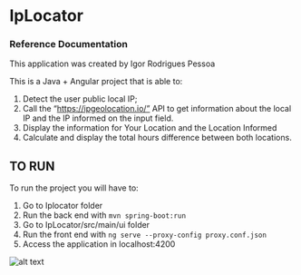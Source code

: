# IpLocator

### Reference Documentation

This application was created by Igor Rodrigues Pessoa

This is a Java + Angular project that is able to:

1. Detect the user public local IP;
2. Call the “https://ipgeolocation.io/” API to get information about the local IP and the IP informed on the input field.
3. Display the information for Your Location and the Location Informed
4. Calculate and display the total hours difference between both locations.

## TO RUN

To run the project you will have to:
1. Go to Iplocator folder
2. Run the back end with ```mvn spring-boot:run```
3. Go to IpLocator/src/main/ui folder
4. Run the front end with ```ng serve --proxy-config proxy.conf.json```
5. Access the application in localhost:4200


![alt text](http://github.com/igorrpessoa/IpLocator/src/main/resources/README.PNG)
